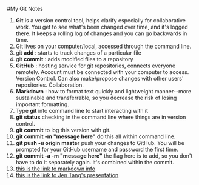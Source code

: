 #My Git Notes
1. **Git** is a version control tool, helps clarify especially for collaborative work. You get to see what's been changed over time, and it's logged there. It keeps a rolling log of changes and you can go backwards in time.
1. Git lives on your computer/local, accessed through the command line.
1. git **add** : starts to track changes of a particular file
1. git **commit** : adds modified files to a repository
1. **GitHub** : hosting service for git repositories, connects everyone remotely. Account must be connected with your computer to access. Version Control. Can also make/propose changes with other users' repositories. Collaboration.
1. **Markdown** : how to format text quickly and lightweight manner--more sustainable and transferrable, so you decrease the risk of losing important formatting.
1. Type **git** into command line to start interacting with it
1. **git status** checking in the command line where things are in version control.
1. **git commit** to log this version with git.
1. **git commit -m "message here"** do this all within command line.
1. **git push -u origin master** push your changes to GitHub. You will be prompted for your GitHub username and password the first time.
1. **git commit -a -m "message here"** the flag here is to add, so you don't have to do it separately again. it's combined within the commit.
1. [this is the link to markdown info](https://github.com/adam-p/markdown-here/wiki/Markdown-Cheatsheet)
1. [this is the link to Jen Tang's presentation](https://github.com/jentang/GitDRI)